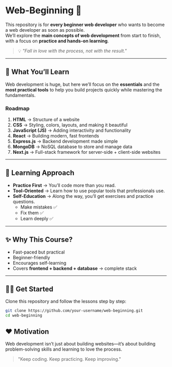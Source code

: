 # Web-Beginning 🚀

This repository is for **every beginner web developer** who wants to become a web developer as soon as possible.  
We’ll explore the **main concepts of web development** from start to finish, with a focus on **practice and hands-on learning**.  

> 💡 *"Fall in love with the process, not with the result."*

---

## 📌 What You’ll Learn

Web development is huge, but here we’ll focus on the **essentials** and the **most practical tools** to help you build projects quickly while mastering the fundamentals.

### Roadmap

1. **HTML** → Structure of a website  
2. **CSS** → Styling, colors, layouts, and making it beautiful  
3. **JavaScript (JS)** → Adding interactivity and functionality  
4. **React** → Building modern, fast frontends  
5. **Express.js** → Backend development made simple  
6. **MongoDB** → NoSQL database to store and manage data  
7. **Next.js** → Full-stack framework for server-side + client-side websites  

---

## 🎯 Learning Approach

- **Practice First** → You’ll code more than you read.  
- **Tool-Oriented** → Learn how to use popular tools that professionals use.  
- **Self-Education** → Along the way, you’ll get exercises and practice questions.  
  - Make mistakes ✅  
  - Fix them ✅  
  - Learn deeply ✅  

---

## ✨ Why This Course?

- Fast-paced but practical  
- Beginner-friendly  
- Encourages self-learning  
- Covers **frontend + backend + database** → complete stack  

---

## 🧑‍💻 Get Started

Clone this repository and follow the lessons step by step:  

```bash
git clone https://github.com/your-username/web-beginning.git
cd web-beginning
```

## ❤️ Motivation

Web development isn’t just about building websites—it’s about building problem-solving skills and learning to love the process.

> "Keep coding. Keep practicing. Keep improving."
